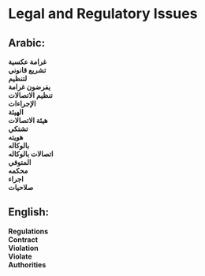 # **Legal and Regulatory Issues**

## **Arabic**:
**غرامة عكسية**  
**تشريع قانوني**  
**لتنظيم**  
**يفرضون غرامة**  
**تنظيم الاتصالات**  
**الإجراءات**  
**الهيئة**  
**هيئة الاتصالات**  
**تشتكي**  
**هويته**  
**بالوكاله**  
**اتصالات بالوكاله**  
**المتوفي**  
**محكمه**  
**اجراء**  
**صلاحيات**  


## **English**:

**Regulations**  
**Contract**  
**Violation**  
**Violate**  
**Authorities**  
